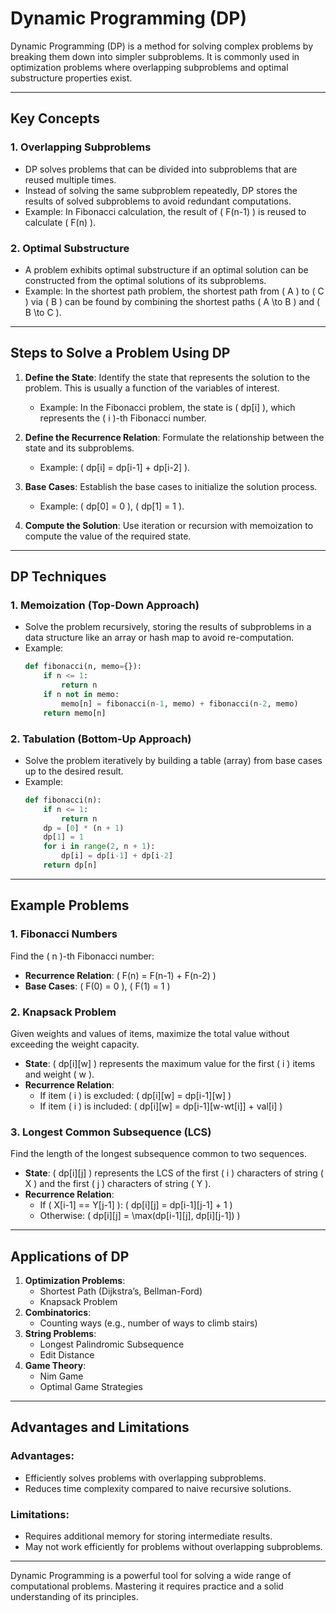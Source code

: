 # Dynamic Programming (DP)

Dynamic Programming (DP) is a method for solving complex problems by breaking them down into simpler subproblems. It is commonly used in optimization problems where overlapping subproblems and optimal substructure properties exist.

---

## Key Concepts

### 1. Overlapping Subproblems
- DP solves problems that can be divided into subproblems that are reused multiple times.
- Instead of solving the same subproblem repeatedly, DP stores the results of solved subproblems to avoid redundant computations.
- Example: In Fibonacci calculation, the result of \( F(n-1) \) is reused to calculate \( F(n) \).

### 2. Optimal Substructure
- A problem exhibits optimal substructure if an optimal solution can be constructed from the optimal solutions of its subproblems.
- Example: In the shortest path problem, the shortest path from \( A \) to \( C \) via \( B \) can be found by combining the shortest paths \( A \to B \) and \( B \to C \).

---

## Steps to Solve a Problem Using DP

1. **Define the State**:
   Identify the state that represents the solution to the problem. This is usually a function of the variables of interest.
   - Example: In the Fibonacci problem, the state is \( dp[i] \), which represents the \( i \)-th Fibonacci number.

2. **Define the Recurrence Relation**:
   Formulate the relationship between the state and its subproblems.
   - Example: \( dp[i] = dp[i-1] + dp[i-2] \).

3. **Base Cases**:
   Establish the base cases to initialize the solution process.
   - Example: \( dp[0] = 0 \), \( dp[1] = 1 \).

4. **Compute the Solution**:
   Use iteration or recursion with memoization to compute the value of the required state.

---

## DP Techniques

### 1. **Memoization (Top-Down Approach)**
- Solve the problem recursively, storing the results of subproblems in a data structure like an array or hash map to avoid re-computation.
- Example: 
    ```python
    def fibonacci(n, memo={}):
        if n <= 1:
            return n
        if n not in memo:
            memo[n] = fibonacci(n-1, memo) + fibonacci(n-2, memo)
        return memo[n]
    ```

### 2. **Tabulation (Bottom-Up Approach)**
- Solve the problem iteratively by building a table (array) from base cases up to the desired result.
- Example:
    ```python
    def fibonacci(n):
        if n <= 1:
            return n
        dp = [0] * (n + 1)
        dp[1] = 1
        for i in range(2, n + 1):
            dp[i] = dp[i-1] + dp[i-2]
        return dp[n]
    ```

---

## Example Problems

### 1. Fibonacci Numbers
Find the \( n \)-th Fibonacci number:
- **Recurrence Relation**: \( F(n) = F(n-1) + F(n-2) \)
- **Base Cases**: \( F(0) = 0 \), \( F(1) = 1 \)

### 2. Knapsack Problem
Given weights and values of items, maximize the total value without exceeding the weight capacity.
- **State**: \( dp[i][w] \) represents the maximum value for the first \( i \) items and weight \( w \).
- **Recurrence Relation**:
    - If item \( i \) is excluded: \( dp[i][w] = dp[i-1][w] \)
    - If item \( i \) is included: \( dp[i][w] = dp[i-1][w-wt[i]] + val[i] \)

### 3. Longest Common Subsequence (LCS)
Find the length of the longest subsequence common to two sequences.
- **State**: \( dp[i][j] \) represents the LCS of the first \( i \) characters of string \( X \) and the first \( j \) characters of string \( Y \).
- **Recurrence Relation**:
    - If \( X[i-1] == Y[j-1] \): \( dp[i][j] = dp[i-1][j-1] + 1 \)
    - Otherwise: \( dp[i][j] = \max(dp[i-1][j], dp[i][j-1]) \)

---

## Applications of DP
1. **Optimization Problems**:
   - Shortest Path (Dijkstra’s, Bellman-Ford)
   - Knapsack Problem
2. **Combinatorics**:
   - Counting ways (e.g., number of ways to climb stairs)
3. **String Problems**:
   - Longest Palindromic Subsequence
   - Edit Distance
4. **Game Theory**:
   - Nim Game
   - Optimal Game Strategies

---

## Advantages and Limitations

### Advantages:
- Efficiently solves problems with overlapping subproblems.
- Reduces time complexity compared to naive recursive solutions.

### Limitations:
- Requires additional memory for storing intermediate results.
- May not work efficiently for problems without overlapping subproblems.

---

Dynamic Programming is a powerful tool for solving a wide range of computational problems. Mastering it requires practice and a solid understanding of its principles.

